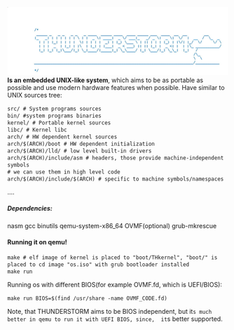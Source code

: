 ![THUNDERSTORM_LOGO](TH.jpg)
**Is an embedded UNIX-like system**, which aims 
to be as portable as possible and use modern hardware features when possible.
Have similar to UNIX sources tree:
```
src/ # System programs sources
bin/ #system programs binaries
kernel/ # Portable kernel sources
libc/ # Kernel libc
arch/ # HW dependent kernel sources
arch/$(ARCH)/boot # HW dependent initialization
arch/$(ARCH)/lld/ # low level built-in drivers
arch/$(ARCH)/include/asm # headers, those provide machine-independent symbols
# we can use them in high level code
arch/$(ARCH)/include/$(ARCH) # specific to machine symbols/namespaces
```
....

##### Dependencies:
nasm gcc binutils qemu-system-x86_64 OVMF(optional) grub-mkrescue
#### Running it on qemu!
```
make # elf image of kernel is placed to "boot/THkernel", "boot/" is placed to cd image "os.iso" with grub bootloader installed
make run
```
Running os with different BIOS(for example OVMF.fd, which is UEFI/BIOS):
```
make run BIOS=$(find /usr/share -name OVMF_CODE.fd)
```
Note, that THUNDERSTORM aims to be BIOS independent, 
but it`s much better in qemu to run it with UEFI BIOS, since, 
it`s better supported.

